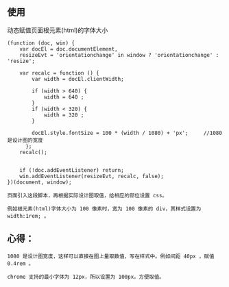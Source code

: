 ## 使用
   动态赋值页面根元素(html)的字体大小

    (function (doc, win) {
        var docEl = doc.documentElement,
        resizeEvt = 'orientationchange' in window ? 'orientationchange' : 'resize';

        var recalc = function () {
            var width = docEl.clientWidth;

            if (width > 640) {
                width = 640 ;
            }
            if (width < 320) {
                width = 320 ;
            }

            docEl.style.fontSize = 100 * (width / 1080) + 'px';     //1080 是设计图的宽度  
          };
        recalc();


        if (!doc.addEventListener) return;
        win.addEventListener(resizeEvt, recalc, false);
    })(document, window);

    页面引入这段脚本，再根据实际设计图取值，给相应的部位设置 css。

    例如根元素(html)字体大小为 100 像素时，宽为 100 像素的 div，其样式设置为 width:1rem; 。

## 心得：

    1080 是设计图宽度，这样可以直接在图上量取数值，写在样式中。例如间距 40px ，赋值 0.4rem 。

    chrome 支持的最小字体为 12px，所以设置为 100px，方便取值。
